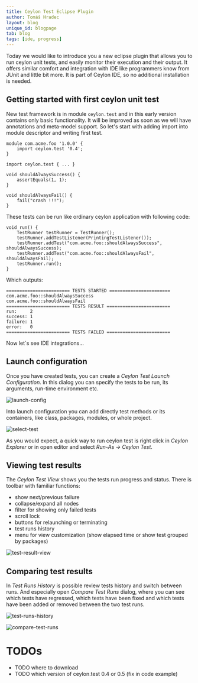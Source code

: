 ```yaml
---
title: Ceylon Test Eclipse Plugin
author: Tomáš Hradec
layout: blog
unique_id: blogpage
tab: blog
tags: [ide, progress]
---
```


Today we would like to introduce you a new eclipse plugin that allows you to run ceylon unit tests,
and easily monitor their execution and their output.
It offers similar comfort and integration with IDE like programmers know from JUnit and little bit more.
It is part of Ceylon IDE, so no additional installation is needed.

## Getting started with first ceylon unit test

New test framework is in module `ceylon.test` and in this early version contains only basic functionality. 
It will be improved as soon as we will have annotations and meta-model support.
So let's start with adding import into module descriptor and writing first test.


<!-- try: -->
    module com.acme.foo '1.0.0' {
        import ceylon.test '0.4';
    }


<!-- try: -->
    import ceylon.test { ... }

    void shouldAlwaysSuccess() {
        assertEquals(1, 1);
    }

    void shouldAlwaysFail() {
        fail("crash !!!");
    }


These tests can be run like ordinary ceylon application with following code:

<!-- try: -->
    void run() {
        TestRunner testRunner = TestRunner();
        testRunner.addTestListener(PrintingTestListener());
        testRunner.addTest("com.acme.foo::shouldAlwaysSuccess", shouldAlwaysSuccess);
        testRunner.addTest("com.acme.foo::shouldAlwaysFail", shouldAlwaysFail);
        testRunner.run();
    }

Which outputs:

<!-- lang: none -->
    ======================== TESTS STARTED =======================
    com.acme.foo::shouldAlwaysSuccess
    com.acme.foo::shouldAlwaysFail
    ======================== TESTS RESULT ========================
    run:     2
    success: 1
    failure: 1
    error:   0
    ======================== TESTS FAILED ========================


Now let´s see IDE integrations...


## Launch configuration

Once you have created tests, you can create a _Ceylon Test Launch Configuration_. 
In this dialog you can specify the tests to be run, its arguments, run-time environment etc.

![launch-config](/images/screenshots/ceylon-test-plugin/launch-config.png)

Into launch configuration you can add directly test methods or its containers, like class, packages, modules, or whole project.

![select-test](/images/screenshots/ceylon-test-plugin/select-test.png)

As you would expect, a quick way to run ceylon test is right click in _Ceylon Explorer_ or in open editor and select _Run-As → Ceylon Test_.


## Viewing test results

The _Ceylon Test View_ shows you the tests run progress and status.
There is toolbar with familiar functions: 

- show next/previous failure 
- collapse/expand all nodes 
- filter for showing only failed tests
- scroll lock
- buttons for relaunching or terminating
- test runs history
- menu for view customization (show elapsed time or show test grouped by packages)

![test-result-view](/images/screenshots/ceylon-test-plugin/test-result-view.png)


## Comparing test results

In _Test Runs History_ is possible review tests history and switch between runs. 
And especially open _Compare Test Runs_ dialog, where you can see which tests have regressed, which tests have been fixed and which tests have been added or removed between the two test runs.

![test-runs-history](/images/screenshots/ceylon-test-plugin/test-runs-history.png)

![compare-test-runs](/images/screenshots/ceylon-test-plugin/compare-test-runs.png)


# TODOs
- TODO where to download
- TODO which version of ceylon.test 0.4 or 0.5 (fix in code example)

